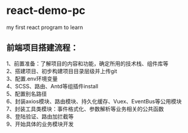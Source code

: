 # react-demo-pc
my first react program to learn

## 前端项目搭建流程：  
1、前置准备：了解项目的内容和功能，确定所用的技术栈、组件库等  
2、搭建项目、初步构建项目目录层级并上传git  
3、配置.env环境变量  
4、SCSS、路由、Antd等组插件install  
5、配置别名路径  
6、封装axios模块、路由模块、持久化缓存、Vuex、EventBus等公用模块  
7、封装工具类模块：事件格式化、参数解析等业务相关的公共函数  
8、登陆验证、路由加拦截等  
9、开始具体的业务模块开发  